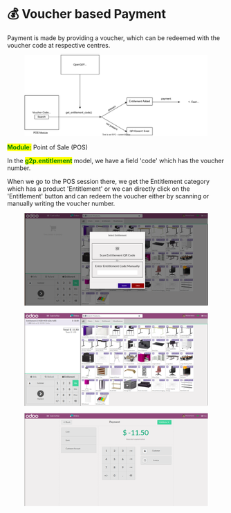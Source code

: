# 💰 Voucher based Payment

Payment is made by providing a voucher, which can be redeemed with the voucher code at respective centres.

<figure><img src="../.gitbook/assets/Voucher based Payment.drawio.svg" alt=""><figcaption></figcaption></figure>

<mark style="color:green;">**Module:**</mark> Point of Sale (POS)

In the <mark style="color:green;">**g2p.entitlement**</mark> model, we have a field 'code' which has the voucher number.

When we go to the POS session there, we get the Entitlement category which has a product 'Entitlement' or we can directly click on the 'Entitlement' button and can redeem the voucher either by scanning or manually writing the voucher number.

<figure><img src="../.gitbook/assets/Screenshot from 2023-04-13 08-28-32.png" alt=""><figcaption></figcaption></figure>

<figure><img src="../.gitbook/assets/Screenshot from 2023-04-13 08-29-02.png" alt=""><figcaption></figcaption></figure>

<figure><img src="../.gitbook/assets/Screenshot from 2023-04-13 08-29-08.png" alt=""><figcaption></figcaption></figure>

